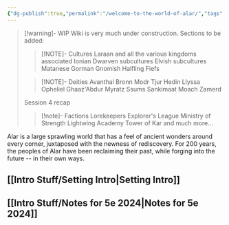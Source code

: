 ```yaml
---
{"dg-publish":true,"permalink":"/welcome-to-the-world-of-alar/","tags":["Home","gardenEntry"],"created":"2024-09-07T16:27:13.298-07:00","updated":"2025-01-23T11:43:28.883-08:00"}
---
```



> [!warning]- WIP
> Wiki is very much under construction. Sections to be added:
> > [!NOTE]- Cultures
> > Laraan
> > and all the various kingdoms associated
> > Ionian
> > Dwarven subcultures
> > Elvish subcultures
> > Matanese
> > Gorman
> > Gnomish
> > Halfling Fiefs
> 
> > [!NOTE]- Deities
> > Avanthal
> > Bronn
> >Modr
> >Tjur
> >Hedin
> >Llyssa
> >Opheliel
> >Ghaaz'Abdur
> >Myratz
> >Ssums
> >Sankimaat
> >Moach
> >Zamerd
> 
> Session 4 recap
> 
> > [!note]- Factions
> > Lorekeepers
> > Explorer's League
> > Ministry of Strength
> > Lightwing Academy
> > Tower of Kar
> > and much more...

Alar is a large sprawling world that has a feel of ancient wonders around every corner, juxtaposed with the newness of rediscovery. For 200 years, the peoples of Alar have been reclaiming their past, while forging into the future -- in their own ways. 

## [[Intro Stuff/Setting Intro\|Setting Intro]]

## [[Intro Stuff/Notes for 5e 2024\|Notes for 5e 2024]]
